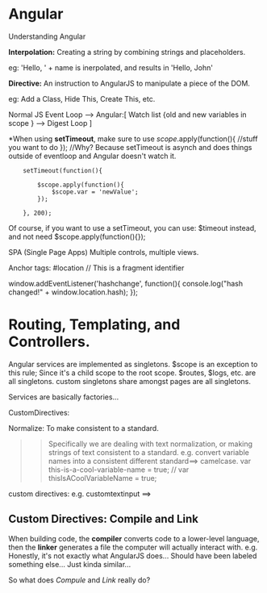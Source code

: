 # Angular
Understanding Angular

**Interpolation:**
Creating a string by combining strings and placeholders.

eg: 'Hello, ' + name is inerpolated, and results in 'Hello, John'

**Directive:**
An instruction to AngularJS to manipulate a piece of the DOM.

eg: Add a Class, Hide This, Create This, etc.


Normal JS Event Loop --> Angular:[ Watch list {old and new variables in scope } --> Digest Loop ]

*When using **setTimeout**, make sure to use $scope.$apply(function(){ //stuff you want to do });
//Why? Because setTimeout is asynch and does things outside of eventloop and Angular doesn't watch it.

        setTimeout(function(){

            $scope.apply(function(){
                $scope.var = 'newValue';
            });

        }, 200);
        
Of course, if you want to use a setTimeout, you can use: $timeout instead, and not need $scope.apply(function(){});

SPA (Single Page Apps)
Multiple controls, multiple views.

Anchor tags:
#location // This is a fragment identifier

window.addEventListener('hashchange', function(){
    console.log("hash changed!" + window.location.hash);
});

Routing, Templating, and Controllers.
=====================================

Angular services are implemented as singletons.
$scope is an exception to this rule; Since it's a child scope to the root scope.
$routes, $logs, etc. are all singletons.
custom singletons share amongst pages are all singletons.


Services are basically factories...

CustomDirectives:

Normalize: To make consistent to a standard.
>> Specifically we are dealing with text normalization, or making strings of text consistent to a standard.
e.g. convert variable names into a consistent different standard==> camelcase.
var this-is-a-cool-variable-name = true; // var thisIsACoolVariableName = true;

custom directives: e.g. customtextinput ==> <customtextinput five-characters-only="true"></customtextinput>

Custom Directives: Compile and Link
-----------------------------------
When building code, the **compiler** converts code to a lower-level language, then the **linker** generates a file the computer will actually interact with.
e.g. Honestly, it's not exactly what AngularJS does... Should have been labeled something else... Just kinda similar...

So what does *Compule* and *Link* really do?




